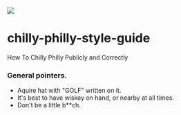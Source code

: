 ![](https://raw.github.com/brianmcallister/chilly-philly-style-guide/master/chilly-philly.png)

chilly-philly-style-guide
=========================

How To Chilly Philly Publicly and Correctly

### General pointers.

* Aquire hat with "GOLF" written on it.
* It's best to have wiskey on hand, or nearby at all times.
* Don't be a little b**ch.
